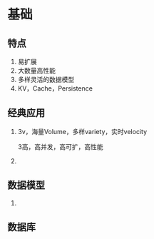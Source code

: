 # 基础

## 特点

1. 易扩展
2. 大数量高性能
3. 多样灵活的数据模型
4. KV，Cache，Persistence

## 经典应用

1. 3v，海量Volume，多样variety，实时velocity

   3高，高并发，高可扩，高性能

2. 

## 数据模型

1. 

## 数据库

